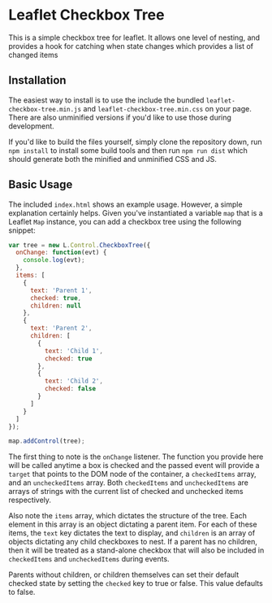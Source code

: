 # Leaflet Checkbox Tree
This is a simple checkbox tree for leaflet. It allows one level of nesting, and provides a hook for catching when state
changes which provides a list of changed items

## Installation
The easiest way to install is to use the include the bundled `leaflet-checkbox-tree.min.js` and
`leaflet-checkbox-tree.min.css` on your page. There are also unminified versions if you'd like to use those during
development.

If you'd like to build the files yourself, simply clone the repository down, run `npm install` to install some build
tools and then run `npm run dist` which should generate both the minified and unminified CSS and JS.

## Basic Usage
The included `index.html` shows an example usage. However, a simple explanation certainly helps. Given you've
instantiated a variable `map` that is a Leaflet `Map` instance, you can add a checkbox tree using the following
snippet:

```javascript
var tree = new L.Control.CheckboxTree({
  onChange: function(evt) {
    console.log(evt);
  },
  items: [
    {
      text: 'Parent 1',
      checked: true,
      children: null
    },
    {
      text: 'Parent 2',
      children: [
        {
          text: 'Child 1',
          checked: true
        },
        {
          text: 'Child 2',
          checked: false
        }
      ]
    }
  ]
});

map.addControl(tree);
```

The first thing to note is the `onChange` listener. The function you provide here will be called anytime a box is
checked and the passed event will provide a `target` that points to the DOM node of the container, a `checkedItems`
array, and an `uncheckedItems` array. Both `checkedItems` and `uncheckedItems` are arrays of strings with the current
list of checked and unchecked items respectively.

Also note the `items` array, which dictates the structure of the tree. Each element in this array is an object
dictating a parent item. For each of these items, the `text` key dictates the text to display, and `children` is an
array of objects dictating any child checkboxes to nest. If a parent has no children, then it will be treated as a
stand-alone checkbox that will also be included in `checkedItems` and `uncheckedItems` during events.

Parents without children, or children themselves can set their default checked state by setting the `checked` key to
true or false. This value defaults to false.
